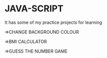 # JAVA-SCRIPT
It has some of my practice projects for learning 

=>CHANGE BACKGROUND COLOUR



=>BMI CALCULATOR



=>GUESS THE NUMBER GAME


